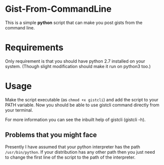 # Gist-From-CommandLine
This is a simple **python** script that can make you post gists from the command line.

# Requirements 
Only requirement is that you should have python 2.7 installed on your system. (Though slight modification should make it run on python3 too.)

# Usage
Make the script executable (as `chmod +x gistcli`) and add the script to your PATH variable. Now you should be able to use gistcli command directly from your terminal. 

For more information you can see the inbuilt help of gistcli (gistcli -h).

## Problems that you might face
Presently I have assumed that your python interpreter has the path `/usr/bin/python`. If your distribution has any other path then you just need to change the first line of the script to the path of the interpreter.


